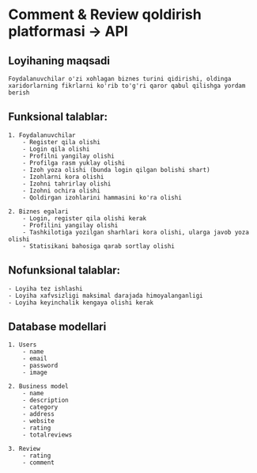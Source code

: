 # Comment & Review qoldirish platformasi -> API

## Loyihaning maqsadi
    Foydalanuvchilar o'zi xohlagan biznes turini qidirishi, oldinga xaridorlarning fikrlarni ko'rib to'g'ri qaror qabul qilishga yordam berish
## Funksional talablar:
    1. Foydalanuvchilar
        - Register qila olishi
        - Login qila olishi
        - Profilni yangilay olishi
        - Profilga rasm yuklay olishi 
        - Izoh yoza olishi (bunda login qilgan bolishi shart)
        - Izohlarni kora olishi
        - Izohni tahrirlay olishi 
        - Izohni ochira olishi
        - Qoldirgan izohlarini hammasini ko'ra olishi

    2. Biznes egalari
        - Login, register qila olishi kerak
        - Profilini yangilay olishi
        - Tashkilotiga yozilgan sharhlari kora olishi, ularga javob yoza olishi 
        - Statisikani bahosiga qarab sortlay olishi

## Nofunksional talablar:
    - Loyiha tez ishlashi 
    - Loyiha xafvsizligi maksimal darajada himoyalanganligi
    - Loyiha keyinchalik kengaya olishi kerak

## Database modellari

    1. Users
        - name
        - email
        - password
        - image

    2. Business model
        - name
        - description
        - category
        - address
        - website
        - rating 
        - totalreviews

    3. Review
        - rating
        - comment    